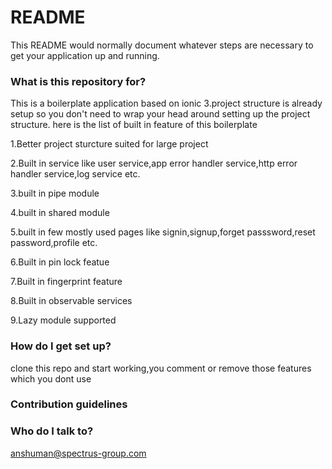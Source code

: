 # README #

This README would normally document whatever steps are necessary to get your application up and running.

### What is this repository for? ###

This is a boilerplate application based on ionic 3.project structure is already setup so you don't need to wrap your head around setting up the
project structure.
here is the list of built in feature of this boilerplate

1.Better project sturcture suited for large project

2.Built in service like user service,app error handler service,http error handler service,log service etc.

3.built in pipe module

4.built in shared module

5.built in few mostly used pages like signin,signup,forget passsword,reset password,profile etc.

6.Built in pin lock featue

7.Built in fingerprint feature

8.Built in observable services

9.Lazy module supported 

### How do I get set up? ###

clone this repo and start working,you comment or remove those features which you dont use

### Contribution guidelines ###



### Who do I talk to? ###

anshuman@spectrus-group.com